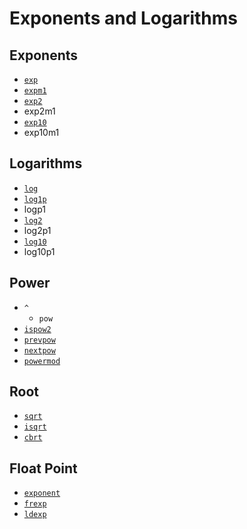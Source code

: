 # Exponents and Logarithms

## Exponents
- [`exp`](@ref)
- [`expm1`](@ref)
- [`exp2`](@ref)
- exp2m1
- [`exp10`](@ref)
- exp10m1

## Logarithms
- [`log`](@ref)
- [`log1p`](@ref)
- logp1
- [`log2`](@ref)
- log2p1
- [`log10`](@ref)
- log10p1

## Power
- `^`
  - `pow`
- [`ispow2`](@ref)
- [`prevpow`](@ref)
- [`nextpow`](@ref)
- [`powermod`](@ref)

## Root
- [`sqrt`](@ref)
- [`isqrt`](@ref)
- [`cbrt`](@ref)

## Float Point
- [`exponent`](@ref)
- [`frexp`](@ref)
- [`ldexp`](@ref)
